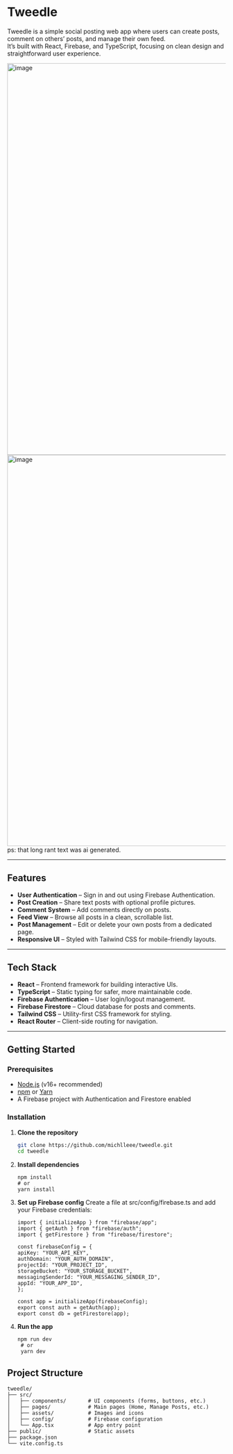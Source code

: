 # Tweedle

Tweedle is a simple social posting web app where users can create posts, comment on others’ posts, and manage their own feed.  
It’s built with React, Firebase, and TypeScript, focusing on clean design and straightforward user experience.

<img width="1909" height="902" alt="image" src="https://github.com/user-attachments/assets/d8d735db-f53b-4467-aabb-76074352ea36" />
<img width="1895" height="901" alt="image" src="https://github.com/user-attachments/assets/6324ce4e-3ead-432d-bbff-2289a9b85ec5" />
ps: that long rant text was ai generated.

---

## Features

- **User Authentication** – Sign in and out using Firebase Authentication.  
- **Post Creation** – Share text posts with optional profile pictures.  
- **Comment System** – Add comments directly on posts.  
- **Feed View** – Browse all posts in a clean, scrollable list.  
- **Post Management** – Edit or delete your own posts from a dedicated page.  
- **Responsive UI** – Styled with Tailwind CSS for mobile-friendly layouts.

---

## Tech Stack

- **React** – Frontend framework for building interactive UIs.  
- **TypeScript** – Static typing for safer, more maintainable code.  
- **Firebase Authentication** – User login/logout management.  
- **Firebase Firestore** – Cloud database for posts and comments.  
- **Tailwind CSS** – Utility-first CSS framework for styling.  
- **React Router** – Client-side routing for navigation.

---

## Getting Started

### Prerequisites

- [Node.js](https://nodejs.org/) (v16+ recommended)  
- [npm](https://www.npmjs.com/) or [Yarn](https://yarnpkg.com/)  
- A Firebase project with Authentication and Firestore enabled

### Installation

1. **Clone the repository**
   ```bash
   git clone https://github.com/michlleee/tweedle.git
   cd tweedle
   ```
2. **Install dependencies**
   ```
   npm install
   # or
   yarn install
   ```
3. **Set up Firebase config**
   Create a file at src/config/firebase.ts and add your Firebase credentials:
   ```
   import { initializeApp } from "firebase/app";
   import { getAuth } from "firebase/auth";
   import { getFirestore } from "firebase/firestore";
   
   const firebaseConfig = {
   apiKey: "YOUR_API_KEY",
   authDomain: "YOUR_AUTH_DOMAIN",
   projectId: "YOUR_PROJECT_ID",
   storageBucket: "YOUR_STORAGE_BUCKET",
   messagingSenderId: "YOUR_MESSAGING_SENDER_ID",
   appId: "YOUR_APP_ID",
   };
   
   const app = initializeApp(firebaseConfig);
   export const auth = getAuth(app);
   export const db = getFirestore(app);
   ```
4. **Run the app**
   ```
   npm run dev
    # or
    yarn dev
    ```

## Project Structure
   ```
   tweedle/
   ├── src/
   │   ├── components/       # UI components (forms, buttons, etc.)
   │   ├── pages/            # Main pages (Home, Manage Posts, etc.)
   │   ├── assets/           # Images and icons
   │   ├── config/           # Firebase configuration
   │   └── App.tsx           # App entry point
   ├── public/               # Static assets
   ├── package.json
   └── vite.config.ts
   ```
